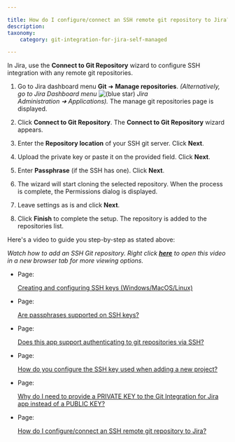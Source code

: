 ```yaml
---

title: How do I configure/connect an SSH remote git repository to Jira?
description:
taxonomy:
    category: git-integration-for-jira-self-managed

---
```

In Jira, use the **Connect to Git Repository** wizard to configure SSH integration with any remote git repositories.

1.  Go to Jira dashboard menu **Git** ➜ **Manage repositories**. _(Alternatively, go to Jira Dashboard menu_ ![(blue star)](/wiki/s/-1639011364/6452/8b4898d3c114827e64ec143b4fa79bb76a6cfa5b/_/images/icons/emoticons/star_blue.png) _Jira Administration ➜ Applications)._ The manage git repositories page is displayed.

2.  Click **Connect to Git Repository**. The **Connect to Git Repository** wizard appears.

3.  Enter the **Repository location** of your SSH git server. Click **Next**.

4.  Upload the private key or paste it on the provided field. Click **Next**.

5.  Enter **Passphrase** (if the SSH has one). Click **Next**.

6.  The wizard will start cloning the selected repository. When the process is complete, the Permissions dialog is displayed.

7.  Leave settings as is and click **Next**.

8.  Click **Finish** to complete the setup. The repository is added to the repositories list.


Here's a video to guide you step-by-step as stated above:

_Watch how to add an SSH Git repository. Right click_ [_**here**_](https://bigbrassband.wistia.com/medias/qmumdo048n) _to open this video_
_in a new browser tab for more viewing options._

*   Page:

    [Creating and configuring SSH keys (Windows/MacOS/Linux)](/wiki/spaces/GIJDC/pages/183271450)

*   Page:

    [Are passphrases supported on SSH keys?](/wiki/spaces/GIJDC/pages/2040692788)

*   Page:

    [Does this app support authenticating to git repositories via SSH?](/wiki/spaces/GIJDC/pages/2041184292)

*   Page:

    [How do you configure the SSH key used when adding a new project?](/wiki/spaces/GIJDC/pages/2041020434)

*   Page:

    [Why do I need to provide a PRIVATE KEY to the Git Integration for Jira app instead of a PUBLIC KEY?](/wiki/spaces/GIJDC/pages/2041577508)

*   Page:

    [How do I configure/connect an SSH remote git repository to Jira?](/wiki/spaces/GIJDC/pages/2041708556)